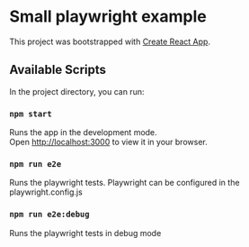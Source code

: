 # Small playwright example

This project was bootstrapped with [Create React App](https://github.com/facebook/create-react-app).

## Available Scripts

In the project directory, you can run:

### `npm start`

Runs the app in the development mode.\
Open [http://localhost:3000](http://localhost:3000) to view it in your browser.

### `npm run e2e`

Runs the playwright tests.
Playwright can be configured in the playwright.config.js


### `npm run e2e:debug`

Runs the playwright tests in debug mode
